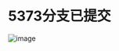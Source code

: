 # 5373分支已提交
![image](https://github.com/user-attachments/assets/7f6544bc-e5f0-4d5e-9129-fd3258f2fc7a)


